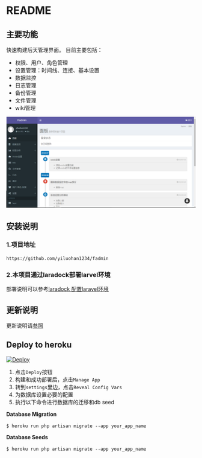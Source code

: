 # README
## 主要功能
快速构建后天管理界面。
目前主要包括：
- 权限、用户、角色管理
- 设置管理：时间线、连接、基本设置
- 数据监控
- 日志管理
- 备份管理
- 文件管理
- wiki管理

![](https://github.com/yiluohan1234/fadmin/blob/master/public/screen_shot.png)
## 安装说明
### 1.项目地址
```
https://github.com/yiluohan1234/fadmin
```
### 2.本项目通过laradock部署larvel环境
部署说明可以参考[laradock 配置laravel环境](https://blog.csdn.net/yiluohan0307/article/details/80062899)
## 更新说明
更新说明请[参照](https://github.com/yiluohan1234/fadmin/blob/master/changlog.md)

## Deploy to heroku
[![Deploy](https://www.herokucdn.com/deploy/button.svg)](https://heroku.com/deploy)
1. 点击`Deploy`按钮
2. 构建和成功部署后，点击`Manage App`
3. 转到`settings`里边，点击`Reveal Config Vars`
4. 为数据库设置必要的配置
5. 执行以下命令进行数据库的迁移和db seed


**Database Migration**
```
$ heroku run php artisan migrate --app your_app_name
```
**Database Seeds**
```
$ heroku run php artisan migrate --app your_app_name
```
